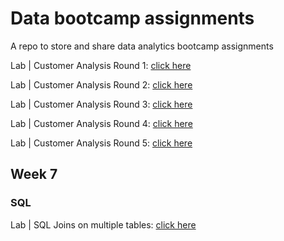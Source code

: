 # Data bootcamp assignments
A repo to store and share data analytics bootcamp assignments

Lab | Customer Analysis Round 1: [click here](https://github.com/ocaoimh/data_bootcamp_assignments-/blob/main/lab-customer-analysis-round-1/lab-customer-analysis-round-1-master/readme.md)


Lab | Customer Analysis Round 2: [click here](https://github.com/ocaoimh/data_bootcamp_assignments-/blob/main/lab-customer-analysis-round-2/lab-customer-analysis-round-2-master/readme.md "Lab | Customer Analysis Round 2")


Lab | Customer Analysis Round 3: [click here](https://github.com/ocaoimh/data_bootcamp_assignments-/blob/main/lab-customer-analysis-round-3/lab3.md "Lab | Customer Analysis Round 3")

Lab | Customer Analysis Round 4: [click here](https://github.com/ocaoimh/data_bootcamp_assignments-/blob/main/lab-customer-analysis-round-4-5/lab4/lab4.md "Lab | Customer Analysis Round 4")

Lab | Customer Analysis Round 5: [click here](https://github.com/ocaoimh/data_bootcamp_assignments-/blob/main/lab-customer-analysis-round-4-5/lab5.md "Lab | Customer Analysis Round 5")

## Week 7
### SQL
Lab | SQL Joins on multiple tables: [click here]([https://github.com/ocaoimh/data_bootcamp_assignments-/blob/main/lab-customer-analysis-round-4-5/lab5.md](https://github.com/ocaoimh/data_bootcamp_assignments-/blob/main/week7_Lab_joins_on_multiple_tables/lab_solution.md) "Lab | SQL Joins on multiple tables")

